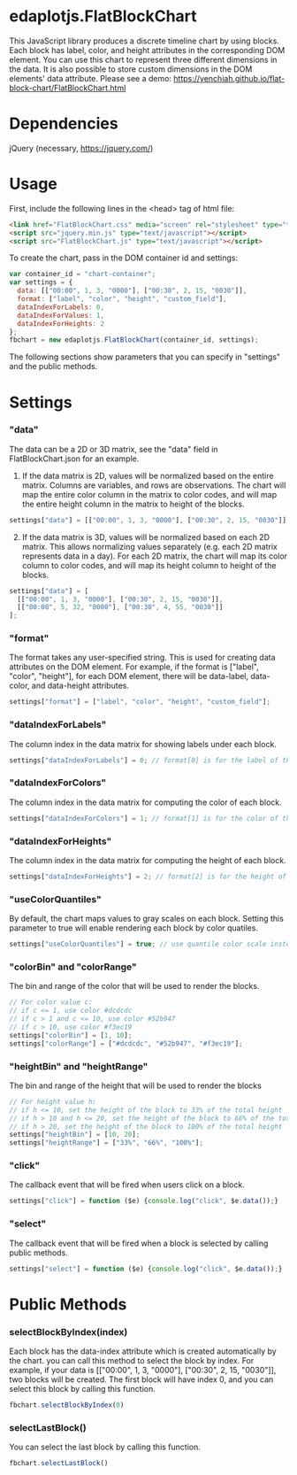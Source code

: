 # edaplotjs.FlatBlockChart
This JavaScript library produces a discrete timeline chart by using blocks. Each block has label, color, and height attributes in the corresponding DOM element. You can use this chart to represent three different dimensions in the data. It is also possible to store custom dimensions in the DOM elements' data attribute. Please see a demo: https://yenchiah.github.io/flat-block-chart/FlatBlockChart.html

# Dependencies
jQuery (necessary, https://jquery.com/)

# Usage
First, include the following lines in the \<head\> tag of html file:
```HTML
<link href="FlatBlockChart.css" media="screen" rel="stylesheet" type="text/css"/>
<script src="jquery.min.js" type="text/javascript"></script>
<script src="FlatBlockChart.js" type="text/javascript"></script>
```

To create the chart, pass in the DOM container id and settings:
```JavaScript
var container_id = "chart-container";
var settings = {
  data: [["00:00", 1, 3, "0000"], ["00:30", 2, 15, "0030"]],
  format: ["label", "color", "height", "custom_field"],
  dataIndexForLabels: 0,
  dataIndexForValues: 1,
  dataIndexForHeights: 2
};
fbchart = new edaplotjs.FlatBlockChart(container_id, settings);
```
The following sections show parameters that you can specify in "settings" and the public methods.

# Settings

### "data"
The data can be a 2D or 3D matrix, see the "data" field in FlatBlockChart.json for an example.
1. If the data matrix is 2D, values will be normalized based on the entire matrix. Columns are variables, and rows are observations. The chart will map the entire color column in the matrix to color codes, and will map the entire height column in the matrix to height of the blocks. <br>
```JavaScript
settings["data"] = [["00:00", 1, 3, "0000"], ["00:30", 2, 15, "0030"]];
```
2. If the data matrix is 3D, values will be normalized based on each 2D matrix. This allows normalizing values separately (e.g. each 2D matrix represents data in a day). For each 2D matrix, the chart will map its color column to color codes, and will map its height column to height of the blocks. <br>
```JavaScript
settings["data"] = [
  [["00:00", 1, 3, "0000"], ["00:30", 2, 15, "0030"]],
  [["00:00", 5, 32, "0000"], ["00:30", 4, 55, "0030"]]
];
```

### "format"
The format takes any user-specified string. This is used for creating data attributes on the DOM element. For example, if the format is ["label", "color", "height"], for each DOM element, there will be data-label, data-color, and data-height attributes.
```JavaScript
settings["format"] = ["label", "color", "height", "custom_field"];
```

### "dataIndexForLabels"
The column index in the data matrix for showing labels under each block.
```JavaScript
settings["dataIndexForLabels"] = 0; // format[0] is for the label of the block
```

### "dataIndexForColors"
The column index in the data matrix for computing the color of each block.
```JavaScript
settings["dataIndexForColors"] = 1; // format[1] is for the color of the block
```

### "dataIndexForHeights"
The column index in the data matrix for computing the height of each block.
```JavaScript
settings["dataIndexForHeights"] = 2; // format[2] is for the height of the block
```

### "useColorQuantiles"
By default, the chart maps values to gray scales on each block. Setting this parameter to true will enable rendering each block by color quatiles.
```JavaScript
settings["useColorQuantiles"] = true; // use quantile color scale instead of the default linear one
```

### "colorBin" and "colorRange"
The bin and range of the color that will be used to render the blocks.
```JavaScript
// For color value c:
// if c <= 1, use color #dcdcdc
// if c > 1 and c <= 10, use color #52b947
// if c > 10, use color #f3ec19
settings["colorBin"] = [1, 10];
settings["colorRange"] = ["#dcdcdc", "#52b947", "#f3ec19"];
```

### "heightBin" and "heightRange"
The bin and range of the height that will be used to render the blocks
```JavaScript
// For height value h:
// if h <= 10, set the height of the block to 33% of the total height
// if h > 10 and h <= 20, set the height of the block to 66% of the total height
// if h > 20, set the height of the block to 100% of the total height
settings["heightBin"] = [10, 20];
settings["heightRange"] = ["33%", "66%", "100%"];
```

### "click"
The callback event that will be fired when users click on a block.
```JavaScript
settings["click"] = function ($e) {console.log("click", $e.data());}
```

### "select"
The callback event that will be fired when a block is selected by calling public methods.
```JavaScript
settings["select"] = function ($e) {console.log("click", $e.data());}
```

# Public Methods

### selectBlockByIndex(index)
Each block has the data-index attribute which is created automatically by the chart. you can call this method to select the block by index. For example, if your data is [["00:00", 1, 3, "0000"], ["00:30", 2, 15, "0030"]], two blocks will be created. The first block will have index 0, and you can select this block by calling this function.
```JavaScript
fbchart.selectBlockByIndex(0)
```

### selectLastBlock()
You can select the last block by calling this function.
```JavaScript
fbchart.selectLastBlock()
```
